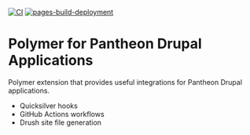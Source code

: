 [![CI](https://github.com/digitalpolygon/polymer-pantheon-drupal/actions/workflows/code_standards.yml/badge.svg)](https://github.com/digitalpolygon/polymer-pantheon-drupal/actions/workflows/code_standards.yml)
[![pages-build-deployment](https://github.com/digitalpolygon/polymer-pantheon-drupal/actions/workflows/pages/pages-build-deployment/badge.svg)](https://digitalpolygon.github.io/polymer-pantheon-drupal/latest/)

# Polymer for Pantheon Drupal Applications

Polymer extension that provides useful integrations for Pantheon Drupal
applications.

- Quicksilver hooks
- GitHub Actions workflows
- Drush site file generation
